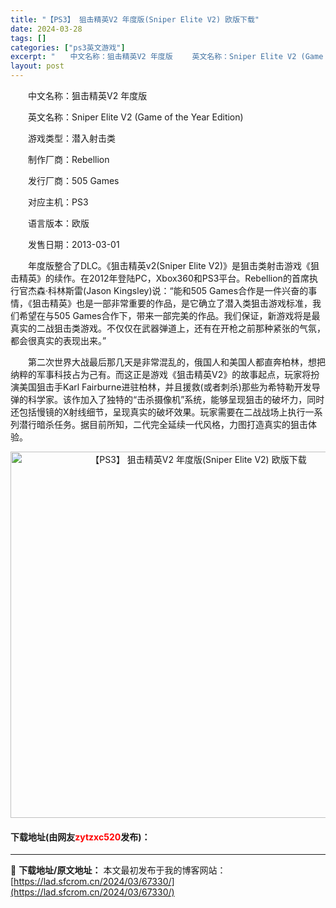 ```yaml
---
title: "【PS3】 狙击精英V2 年度版(Sniper Elite V2) 欧版下载"
date: 2024-03-28
tags: []
categories: ["ps3英文游戏"]
excerpt: "　　中文名称：狙击精英V2 年度版 　　英文名称：Sniper Elite V2 (Game of the Year Edition) 　　游戏类型：潜入射击类 　　制作厂商：Rebellion 　　发行厂商：505 Games 　　对应主机：PS3 　　语言版本：欧版 　　发售日期：2013-03&hellip;"
layout: post
---
```


 <p>　　中文名称：狙击精英V2 年度版</p> <p>　　英文名称：Sniper Elite V2 (Game of the Year Edition)</p> <p>　　游戏类型：潜入射击类</p> <p>　　制作厂商：Rebellion</p> <p>　　发行厂商：505 Games</p> <p>　　对应主机：PS3</p> <p>　　语言版本：欧版</p> <p>　　发售日期：2013-03-01</p> <p>　　年度版整合了DLC。《狙击精英v2(Sniper Elite V2)》是狙击类射击游戏《狙击精英》的续作。在2012年登陆PC，Xbox360和PS3平台。Rebellion的首席执行官杰森&middot;科林斯雷(Jason Kingsley)说：&ldquo;能和505 Games合作是一件兴奋的事情，《狙击精英》也是一部非常重要的作品，是它确立了潜入类狙击游戏标准，我们希望在与505 Games合作下，带来一部完美的作品。我们保证，新游戏将是最真实的二战狙击类游戏。不仅仅在武器弹道上，还有在开枪之前那种紧张的气氛，都会很真实的表现出来。&rdquo;</p> <p>　　第二次世界大战最后那几天是非常混乱的，俄国人和美国人都直奔柏林，想把纳粹的军事科技占为己有。而这正是游戏《狙击精英V2》的故事起点，玩家将扮演美国狙击手Karl Fairburne进驻柏林，并且援救(或者刺杀)那些为希特勒开发导弹的科学家。该作加入了独特的&ldquo;击杀摄像机&rdquo;系统，能够呈现狙击的破坏力，同时还包括慢镜的X射线细节，呈现真实的破坏效果。玩家需要在二战战场上执行一系列潜行暗杀任务。据目前所知，二代完全延续一代风格，力图打造真实的狙击体验。</p> <p align="center"><img align="" border="0" src="https://lad.sfcrom.cn/wp-content/uploads/2024/03/20240328_66051c2a07106.jpg" width="586" alt="【PS3】 狙击精英V2 年度版(Sniper Elite V2) 欧版下载" /></p> <p><h4>下载地址(由网友<font color="red">zytzxc520</font>发布)：</h4></p> 

---
📖 **下载地址/原文地址：** 本文最初发布于我的博客网站：[https://lad.sfcrom.cn/2024/03/67330/](https://lad.sfcrom.cn/2024/03/67330/)
